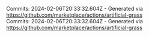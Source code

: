 Commits: 2024-02-06T20:33:32.604Z - Generated via https://github.com/marketplace/actions/artificial-grass
<br>
Commits: 2024-02-06T20:33:32.604Z - Generated via https://github.com/marketplace/actions/artificial-grass
<br>
